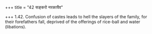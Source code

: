 +++
title = "42 सङ्करो नरकायैव"

+++
1.42. Confusion of castes leads to hell the slayers of the family, for
their forefathers fall, deprived of the offerings of rice-ball and water
(libations).
